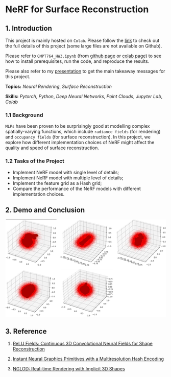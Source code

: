 # NeRF for Surface Reconstruction

## 1. Introduction

This project is mainly hosted on `Colab`. Please follow the [link](https://drive.google.com/drive/folders/1Krgtfiz_hM_lUEUqfWDTY1Xcw4Trfnea?usp=sharing) to check out the full details of this project (some large files are not available on Github).

Please refer to `CMPT764_HW3.ipynb` (from [github page](CMPT764_HW3.ipynb) or [colab page](https://colab.research.google.com/drive/1NfzIHCpZnXV7rVNSqcpHRRQu1IvbIesE?usp=sharing)) to see how to install prerequisites, run the code, and reproduce the results.

Please also refer to my [presentation](Comparison_of_NeRF_models_for_Surface_Reconstruction.pdf) to get the main takeaway messages for this project.

**Topics:** _Neural Rendering_, _Surface Reconstruction_

**Skills:** _Pytorch_, _Python_, _Deep Neural Networks_, _Point Clouds_, _Jupyter Lab_, _Colab_

### 1.1 Background

`MLPs` have been proven to be surprisingly good at modelling complex spatially-varying functions, which include `radiance fields` (for rendering) and `occupancy fields` (for surface reconstruction). In this project, we explore how different implementation choices of NeRF might affect the quality and speed of surface reconstruction.

### 1.2 Tasks of the Project

- Implement NeRF model with single level of details;
- Implement NeRF model with multiple level of details;
- Implement the feature grid as a Hash grid;
- Compare the performance of the NeRF models with different implementation choices.

## 2. Demo and Conclusion

![NeRF: Surface Reconstruction](results.png)

## 3. Reference

1. [ReLU Fields: Continuous 3D Convolutional Neural Fields for Shape Reconstruction](https://arxiv.org/pdf/2205.10824.pdf)

2. [Instant Neural Graphics Primitives with a Multiresolution Hash Encoding](https://nvlabs.github.io/instant-ngp/assets/mueller2022instant.pdf)

3. [NGLOD: Real-time Rendering with Implicit 3D Shapes](https://research.nvidia.com/labs/toronto-ai/nglod/assets/nglod.pdf)
